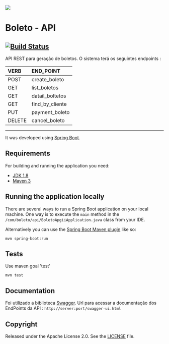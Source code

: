 
![](https://www.diamondbybold.com/wp-content/uploads/2016/09/rest-api-1-300x225.png)

# Boleto - API  
## [![Build Status](https://travis-ci.com/tperrut/boleto-api.svg?branch=master)](https://travis-ci.com/tperrut/boleto-api)
API REST para geração de boletos.
	O sistema terá os seguintes endpoints :
	
 |VERB | END_POINT       |
|:---  |:---              |
   |POST | create_boleto  |   
  |GET  | list_boletos    |   
   | GET | datail_boltetos |   
   | GET | find_by_cliente  |
   | PUT | payment_boleto  |
   |DELETE | cancel_boleto |
--------


 It was developed using [Spring Boot](http://projects.spring.io/spring-boot/).   

## Requirements

For building and running the application you need:

- [JDK 1.8](http://www.oracle.com/technetwork/java/javase/downloads/jdk8-downloads-2133151.html)
- [Maven 3](https://maven.apache.org)

## Running the application locally

There are several ways to run a Spring Boot application on your local machine. One way is to execute the `main` method in the `/com/boleto/api/BoletoApgiiApplication.java` class from your IDE.

Alternatively you can use the [Spring Boot Maven plugin](https://docs.spring.io/spring-boot/docs/current/reference/html/build-tool-plugins-maven-plugin.html) like so:

```shell
mvn spring-boot:run
```

## Tests 

Use maven goal 'test'

```shell
mvn test
```

 
## Documentation

Foi utilizado a biblioteca [Swagger](http://swagger.com).
	Url para acessar a documentação dos EndPoints da API :
	`http://server:port/swagger-ui.html`

## Copyright

Released under the Apache License 2.0. See the [LICENSE](https://github.com/codecentric/springboot-sample-app/blob/master/LICENSE) file.
